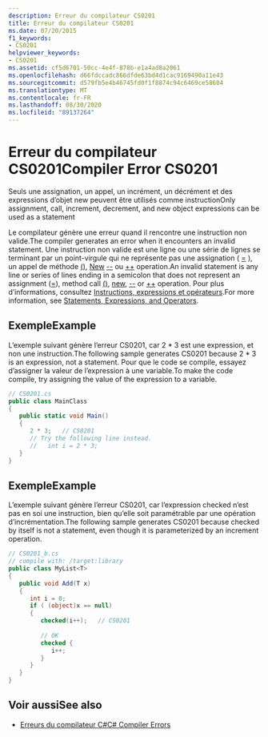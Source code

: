 ```yaml
---
description: Erreur du compilateur CS0201
title: Erreur du compilateur CS0201
ms.date: 07/20/2015
f1_keywords:
- CS0201
helpviewer_keywords:
- CS0201
ms.assetid: cf5d6701-50cc-4e4f-878b-e1a4ad8a2061
ms.openlocfilehash: d66fdccadc866dfde63bd4d1cac9169490a11e43
ms.sourcegitcommit: d579fb5e4b46745fd0f1f8874c94c6469ce58604
ms.translationtype: MT
ms.contentlocale: fr-FR
ms.lasthandoff: 08/30/2020
ms.locfileid: "89137264"
---
```

# <a name="compiler-error-cs0201"></a><span data-ttu-id="ccca8-103">Erreur du compilateur CS0201</span><span class="sxs-lookup"><span data-stu-id="ccca8-103">Compiler Error CS0201</span></span>

<span data-ttu-id="ccca8-104">Seuls une assignation, un appel, un incrément, un décrément et des expressions d’objet new peuvent être utilisés comme instruction</span><span class="sxs-lookup"><span data-stu-id="ccca8-104">Only assignment, call, increment, decrement, and new object expressions can be used as a statement</span></span>  
  
 <span data-ttu-id="ccca8-105">Le compilateur génère une erreur quand il rencontre une instruction non valide.</span><span class="sxs-lookup"><span data-stu-id="ccca8-105">The compiler generates an error when it encounters an invalid statement.</span></span> <span data-ttu-id="ccca8-106">Une instruction non valide est une ligne ou une série de lignes se terminant par un point-virgule qui ne représente pas une assignation ( [=](../operators/assignment-operator.md) ), un appel de méthode [()](../operators/member-access-operators.md#invocation-expression-), [New](../operators/new-operator.md) [--](../operators/arithmetic-operators.md#decrement-operator---) ou [++](../operators/arithmetic-operators.md#increment-operator-) operation.</span><span class="sxs-lookup"><span data-stu-id="ccca8-106">An invalid statement is any line or series of lines ending in a semicolon that does not represent an assignment ([=](../operators/assignment-operator.md)), method call [()](../operators/member-access-operators.md#invocation-expression-), [new](../operators/new-operator.md), [--](../operators/arithmetic-operators.md#decrement-operator---) or [++](../operators/arithmetic-operators.md#increment-operator-) operation.</span></span> <span data-ttu-id="ccca8-107">Pour plus d’informations, consultez [Instructions, expressions et opérateurs](../../programming-guide/statements-expressions-operators/index.md).</span><span class="sxs-lookup"><span data-stu-id="ccca8-107">For more information, see [Statements, Expressions, and Operators](../../programming-guide/statements-expressions-operators/index.md).</span></span>  
  
## <a name="example"></a><span data-ttu-id="ccca8-108">Exemple</span><span class="sxs-lookup"><span data-stu-id="ccca8-108">Example</span></span>

 <span data-ttu-id="ccca8-109">L’exemple suivant génère l’erreur CS0201, car 2 \* 3 est une expression, et non une instruction.</span><span class="sxs-lookup"><span data-stu-id="ccca8-109">The following sample generates CS0201 because 2 \* 3 is an expression, not a statement.</span></span> <span data-ttu-id="ccca8-110">Pour que le code se compile, essayez d’assigner la valeur de l’expression à une variable.</span><span class="sxs-lookup"><span data-stu-id="ccca8-110">To make the code compile, try assigning the value of the expression to a variable.</span></span>  

```csharp
// CS0201.cs  
public class MainClass  
{  
   public static void Main()  
   {  
      2 * 3;   // CS0201  
      // Try the following line instead.  
      //   int i = 2 * 3;  
   }  
}  
```

## <a name="example"></a><span data-ttu-id="ccca8-111">Exemple</span><span class="sxs-lookup"><span data-stu-id="ccca8-111">Example</span></span>

 <span data-ttu-id="ccca8-112">L’exemple suivant génère l’erreur CS0201, car l’expression checked n’est pas en soi une instruction, bien qu’elle soit paramétrable par une opération d’incrémentation.</span><span class="sxs-lookup"><span data-stu-id="ccca8-112">The following sample generates CS0201 because checked by itself is not a statement, even though it is parameterized by an increment operation.</span></span>  

```csharp
// CS0201_b.cs  
// compile with: /target:library  
public class MyList<T>
{  
   public void Add(T x)  
   {  
      int i = 0;  
      if ( (object)x == null)  
      {  
         checked(i++);   // CS0201  
  
         // OK  
         checked {  
            i++;
         }  
      }  
   }  
}  
```

## <a name="see-also"></a><span data-ttu-id="ccca8-113">Voir aussi</span><span class="sxs-lookup"><span data-stu-id="ccca8-113">See also</span></span>

- [<span data-ttu-id="ccca8-114">Erreurs du compilateur C#</span><span class="sxs-lookup"><span data-stu-id="ccca8-114">C# Compiler Errors</span></span>](./index.md)
